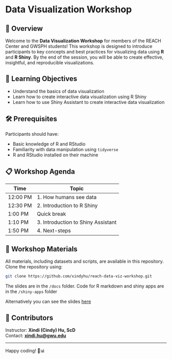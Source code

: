 # Data Visualization Workshop

## 📌 Overview
Welcome to the **Data Visualization Workshop** for members of the REACH Center and GWSPH students! 
This workshop is designed to introduce participants to key concepts and best practices for visualizing data using **R** and **R Shiny**. By the end of the session, you will be able to create effective, insightful, and reproducible visualizations.

## 🎯 Learning Objectives
* Understand the basics of data visualization
* Learn how to create interactive data visualization using R Shiny
* Learn how to use Shiny Assistant to create interactive data visualization


## 🛠 Prerequisites
Participants should have:
- Basic knowledge of R and RStudio
- Familiarity with data manipulation using `tidyverse`
- R and RStudio installed on their machine

## 📋 Workshop Agenda
| Time       | Topic                                   |
|------------|-----------------------------------------|
| 12:00 PM   | 1. How humans see data     |
| 12:30 PM   | 2. Introduction to R Shiny         |
| 1:00 PM   | Quick break |
| 1:10 PM   | 3. Introduction to Shiny Assistant |
| 1:50 PM   | 4. Next-steps      |


## 📂 Workshop Materials
All materials, including datasets and scripts, are available in this repository. Clone the repository using:

```sh
git clone https://github.com/xindyhu/reach-data-viz-workshop.git
```
The slides are in the `/docs` folder.
Code for R markdown and shiny apps are in the `/shiny-apps` folder

Alternatively you can see the slides [here](https://xindyhu.github.io/reach-data-viz-workshop/#/)

## 🤝 Contributors
Instructor: **Xindi (Cindy) Hu, ScD**  
Contact: **xindi.hu@gwu.edu**

---
Happy coding! 🎨📊


